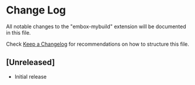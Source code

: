 # Change Log

All notable changes to the "embox-mybuild" extension will be documented in this file.

Check [Keep a Changelog](http://keepachangelog.com/) for recommendations on how to structure this file.

## [Unreleased]

- Initial release